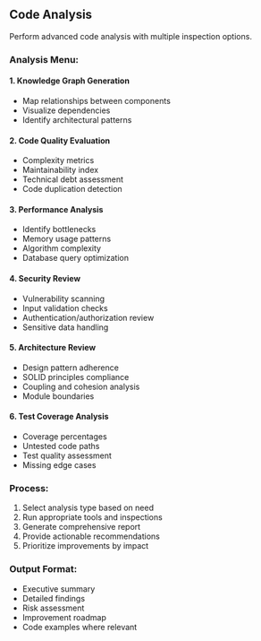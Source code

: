 ## Code Analysis

Perform advanced code analysis with multiple inspection options.

### Analysis Menu:

#### 1. Knowledge Graph Generation

- Map relationships between components
- Visualize dependencies
- Identify architectural patterns

#### 2. Code Quality Evaluation

- Complexity metrics
- Maintainability index
- Technical debt assessment
- Code duplication detection

#### 3. Performance Analysis

- Identify bottlenecks
- Memory usage patterns
- Algorithm complexity
- Database query optimization

#### 4. Security Review

- Vulnerability scanning
- Input validation checks
- Authentication/authorization review
- Sensitive data handling

#### 5. Architecture Review

- Design pattern adherence
- SOLID principles compliance
- Coupling and cohesion analysis
- Module boundaries

#### 6. Test Coverage Analysis

- Coverage percentages
- Untested code paths
- Test quality assessment
- Missing edge cases

### Process:

1. Select analysis type based on need
2. Run appropriate tools and inspections
3. Generate comprehensive report
4. Provide actionable recommendations
5. Prioritize improvements by impact

### Output Format:

- Executive summary
- Detailed findings
- Risk assessment
- Improvement roadmap
- Code examples where relevant
